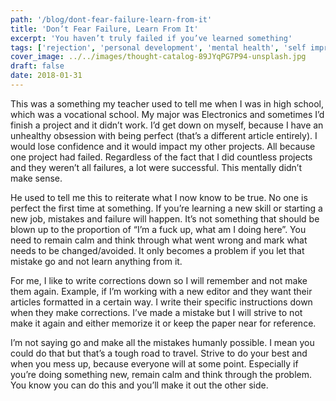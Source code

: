 ```yaml
---
path: '/blog/dont-fear-failure-learn-from-it'
title: 'Don’t Fear Failure, Learn From It'
excerpt: 'You haven’t truly failed if you’ve learned something'
tags: ['rejection', 'personal development', 'mental health', 'self improvement']
cover_image: ../../images/thought-catalog-89JYqPG7P94-unsplash.jpg
draft: false
date: 2018-01-31
---
```


This was a something my teacher used to tell me when I was in high school, which was a vocational school. My major was Electronics and sometimes I’d finish a project and it didn’t work. I’d get down on myself, because I have an unhealthy obsession with being perfect (that’s a different article entirely). I would lose confidence and it would impact my other projects. All because one project had failed. Regardless of the fact that I did countless projects and they weren’t all failures, a lot were successful. This mentally didn’t make sense.

He used to tell me this to reiterate what I now know to be true. No one is perfect the first time at something. If you’re learning a new skill or starting a new job, mistakes and failure will happen. It’s not something that should be blown up to the proportion of “I’m a fuck up, what am I doing here”. You need to remain calm and think through what went wrong and mark what needs to be changed/avoided. It only becomes a problem if you let that mistake go and not learn anything from it.

For me, I like to write corrections down so I will remember and not make them again. Example, if I’m working with a new editor and they want their articles formatted in a certain way. I write their specific instructions down when they make corrections. I’ve made a mistake but I will strive to not make it again and either memorize it or keep the paper near for reference.

I’m not saying go and make all the mistakes humanly possible. I mean you could do that but that’s a tough road to travel. Strive to do your best and when you mess up, because everyone will at some point. Especially if you’re doing something new, remain calm and think through the problem. You know you can do this and you’ll make it out the other side.